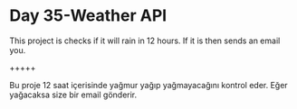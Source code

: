 # Day 35-Weather API

This project is checks if it will rain in 12 hours. If it is then sends an email you.

+++++

Bu proje 12 saat içerisinde yağmur yağıp yağmayacağını kontrol eder. Eğer yağacaksa size bir email gönderir.